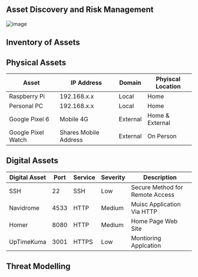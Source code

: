 ## Asset Discovery and Risk Management

![image](https://github.com/ItWozNotMe/itwoznotme.github.io/assets/74746341/1973298e-cf77-49e9-b59f-eb45743c41b9)


## Inventory of Assets

<h2 > Physical Assets </h1>

| Asset              | IP Address | Domain | Phyiscal Location |
|--------------------|------------|--------|-------------------|
| Raspberry Pi       |192.168.x.x | Local  | Home              |
| Personal PC        |192.168.x.x | Local  | Home              |
| Google Pixel 6     | Mobile 4G  |External| Home & External   |
| Google Pixel Watch |Shares Mobile Address | External | On Person |

<h2> Digital Assets </h2>

| Digital Asset | Port | Service | Severity | Description |
|---------------|------|---------|----------| ------------|
| SSH           | 22   | SSH     | Low      | Secure Method for Remote Access |
| Navidrome     | 4533 | HTTP    | Medium   | Muisc Application Via HTTP      |
| Homer         | 8080 | HTTP    | Medium   | Home Page Web Site              |
| UpTimeKuma    | 3001 | HTTPS   | Low      | Montioring Applcation           |

## Threat Modelling

